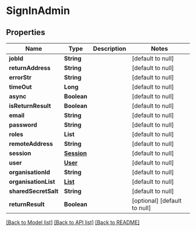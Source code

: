 # SignInAdmin
## Properties

| Name | Type | Description | Notes |
|------------ | ------------- | ------------- | -------------|
| **jobId** | **String** |  | [default to null] |
| **returnAddress** | **String** |  | [default to null] |
| **errorStr** | **String** |  | [default to null] |
| **timeOut** | **Long** |  | [default to null] |
| **async** | **Boolean** |  | [default to null] |
| **isReturnResult** | **Boolean** |  | [default to null] |
| **email** | **String** |  | [default to null] |
| **password** | **String** |  | [default to null] |
| **roles** | **List** |  | [default to null] |
| **remoteAddress** | **String** |  | [default to null] |
| **session** | [**Session**](Session.md) |  | [default to null] |
| **user** | [**User**](User.md) |  | [default to null] |
| **organisationId** | **String** |  | [default to null] |
| **organisationList** | [**List**](Organisation.md) |  | [default to null] |
| **sharedSecretSalt** | **String** |  | [default to null] |
| **returnResult** | **Boolean** |  | [optional] [default to null] |

[[Back to Model list]](../README.md#documentation-for-models) [[Back to API list]](../README.md#documentation-for-api-endpoints) [[Back to README]](../README.md)

